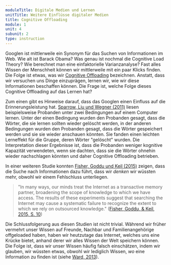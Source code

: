 ```yaml
---
moduleTitle: Digitale Medien und Lernen
unitTitle: Weitere Einflüsse digitaler Medien
title: Cognitive Offloading
module: 1
unit: 4
subunit: 2
type: instruction
---
```


Googlen ist mittlerweile ein Synonym für das Suchen von Informationen im Web. Wie alt ist Barack Obama? Was genau ist nochmal die Cognitive Load Theory? Wie berechnet man eine einfaktorielle Varianzanalyse? Fast alles Wissen der Menschheit können wir mittlerweile mit ein paar Klicks finden. Die Folge ist etwas, was wir [Cognitive Offloading](https://www.sciencedirect.com/science/article/pii/S1364661316300985) bezeichnen. Anstatt, dass wir versuchen uns Dinge einzuprägen, lernen wir, wie wir diese Informationen beschaffen können. Die Frage ist, welche Folge dieses Cognitive Offloading auf das Lernen hat? 

Zum einen gibt es Hinweise darauf, dass das Googlen einen Einfluss auf die Erinnerungsleistung hat. [Sparrow, Liu und Wegner (2011)](http://science.sciencemag.org/content/333/6043/776) liesen beispielsweise Probanden unter zwei Bedingungen auf einem Computer lernen. Unter der einen Bedingung wurden den Probanden gesagt, dass die Wörter, die sie lernen sollten wieder gelöscht werden, in der anderen Bedingungen wurden den Probanden gesagt, dass die Wörter gespeichert werden und sie sie wieder anschauen könnten. Sie fanden einen leichten Lerneffekt für die Gruppe, deren Wörter "gelöscht" wurden. Die Interpretation dieser Ergebnisse ist, dass die Probanden weniger kognitive Kapazität verwendeten, wenn sie dachten, dass sie die Wörter ohnehin wieder nachschlagen könnten und daher Cognitive Offloading betrieben. 

In einer weiteren Studie konnten [Fisher, Goddu und Keil (2015)](https://psycnet.apa.org/fulltext/2015-13957-001.html) zeigen, dass die Suche nach Informationen dazu führt, dass wir *denken* wir wüssten mehr, obwohl wir einem Fehlschluss unterliegen. 

> "In many ways, our minds treat the Internet as a transactive memory partner, broadening the scope of knowledge to which we have access. The results of these experiments suggest that searching
the Internet may cause a systematic failure to recognize the extent to which we rely on outsourced knowledge." ([Fisher, Goddu, & Keil, 2015, S. 10](https://psycnet.apa.org/fulltext/2015-13957-001.html))

Die Schlussfolgerung aus diesen Studien ist nicht trivial. Während wir früher vermehrt unser Wissen auf Freunde, Nachbar und Familienangehörige offgeloaded haben, haben wir heutzutage das Internet, welches uns eine Krücke bietet, anhand derer wir alles Wissen der Welt speichern können. Die Folge ist, dass wir unser Wissen häufig falsch einschätzen, indem wir glauben, wir wüssten etwas, obwohl wir lediglich Wissen, *wo* eine Information zu finden ist (siehe [Ward, 2013](https://www.tandfonline.com/doi/abs/10.1080/1047840X.2013.850148?journalCode=hpli20)). 
